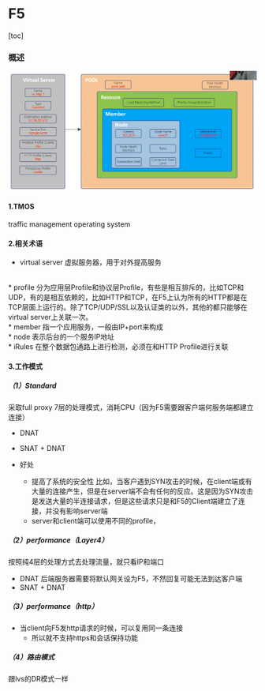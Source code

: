 # F5

[toc]

### 概述
![](./imgs/F5_01.png)

#### 1.TMOS
traffic management operating system

#### 2.相关术语

* virtual server
虚拟服务器，用于对外提高服务
</br>
* profile
分为应用层Profile和协议层Profile，有些是相互排斥的，比如TCP和UDP，有的是相互依赖的，比如HTTP和TCP，在F5上认为所有的HTTP都是在TCP层面上运行的。除了TCP/UDP/SSL以及认证类的以外，其他的都只能够在virtual server上关联一次。
</br>
* member
指一个应用服务，一般由IP+port来构成
</br>
* node
表示后台的一个服务IP地址
</br>
* iRules
在整个数据包通路上进行检测，必须在和HTTP Profile进行关联

#### 3.工作模式

##### （1）Standard
采取full proxy 7层的处理模式，消耗CPU（因为F5需要跟客户端何服务端都建立连接）
* DNAT
* SNAT + DNAT

* 好处
  * 提高了系统的安全性
  比如，当客户遇到SYN攻击的时候，在client端或有大量的连接产生，但是在server端不会有任何的反应。这是因为SYN攻击是发送大量的半连接请求，但是这些请求只是和F5的Client端建立了连接，并没有影响server端
  * server和client端可以使用不同的profile，

##### （2）performance（Layer4）
按照纯4层的处理方式去处理流量，就只看IP和端口
* DNAT
后端服务器需要将默认网关设为F5，不然回复可能无法到达客户端
* SNAT + DNAT

##### （3）performance（http）
* 当client向F5发http请求的时候，可以复用同一条连接
  * 所以就不支持https和会话保持功能

##### （4）路由模式
跟lvs的DR模式一样
